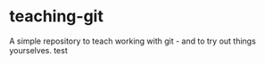# teaching-git
A simple repository to teach working with git - and to try out things yourselves.
test
